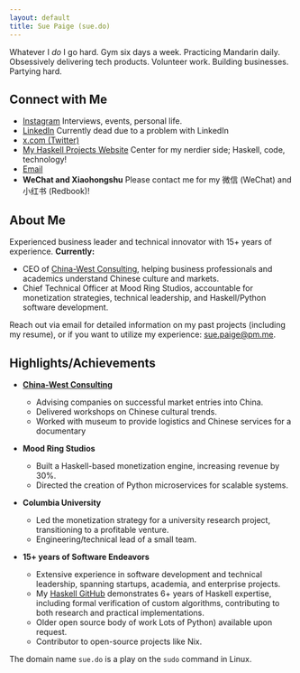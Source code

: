 ```yaml
---
layout: default
title: Sue Paige (sue.do)
---
```


Whatever I *do* I go hard. Gym six days a week. Practicing Mandarin daily. Obsessively delivering tech products. Volunteer work. Building businesses. Partying hard.

## Connect with Me

- [Instagram](https://www.instagram.com/gildedpaige/) Interviews, events, personal life.
- [LinkedIn](https://www.linkedin.com/in/sue-paige/) Currently dead due to a problem with LinkedIn
- [x.com (Twitter)](https://x.com/sue_do_paige)
- [My Haskell Projects Website](https://www.someodd.zip) Center for my nerdier side; Haskell, code, technology!
- [Email](mailto:sue.paige@pm.me)
- **WeChat and Xiaohongshu** Please contact me for my 微信 (WeChat) and 小红书 (Redbook)!

## About Me

Experienced business leader and technical innovator with 15+ years of experience. **Currently:**

- CEO of [China-West Consulting](https://chinawest.consulting), helping business professionals and academics understand Chinese culture and markets.
- Chief Technical Officer at Mood Ring Studios, accountable for monetization strategies, technical leadership, and Haskell/Python software development.

Reach out via email for detailed information on my past projects (including my resume), or if you want to utilize my experience: [sue.paige@pm.me](mailto:sue.paige@pm.me).

## Highlights/Achievements

- **[China-West Consulting](https://chinawest.consulting)**
  - Advising companies on successful market entries into China.
  - Delivered workshops on Chinese cultural trends.
  - Worked with museum to provide logistics and Chinese services for a documentary

- **Mood Ring Studios**
  - Built a Haskell-based monetization engine, increasing revenue by 30%.
  - Directed the creation of Python microservices for scalable systems.

- **Columbia University**
  - Led the monetization strategy for a university research project, transitioning to a profitable venture.
  - Engineering/technical lead of a small team.

- **15+ years of Software Endeavors**
  - Extensive experience in software development and technical leadership, spanning startups, academia, and enterprise projects.
  - My [Haskell GitHub](https://github.com/someodd) demonstrates 6+ years of Haskell expertise, including formal verification of custom algorithms, contributing to both research and practical implementations.
  - Older open source body of work Lots of Python) available upon request.
  - Contributor to open-source projects like Nix.

The domain name `sue.do` is a play on the `sudo` command in Linux.
